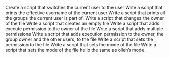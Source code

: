 Create a script that switches the current user to the user
Write a script that prints the effective username of the current user
Write a script that prints all the groups the current user is part of.
Write a script that changes the owner of the file
Write a script that creates an empty file
Write a script that adds execute permission to the owner of the file
Write a script that adds multiple permissions
Write a script that adds execution permission to the owner, the group owner and the other users, to the file
Write a script that sets the permission to the file
Write a script that sets the mode of the file
Write a script that sets the mode of the file hello the same as olleh’s mode.  
